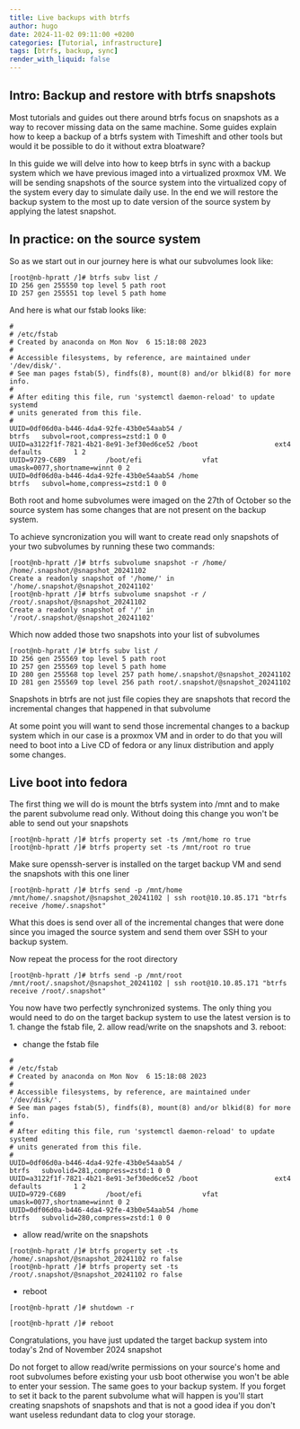 ```yaml
---
title: Live backups with btrfs
author: hugo
date: 2024-11-02 09:11:00 +0200
categories: [Tutorial, infrastructure]
tags: [btrfs, backup, sync]
render_with_liquid: false
---
```


## Intro: Backup and restore with btrfs snapshots

Most tutorials and guides out there around btrfs focus on snapshots as a way to recover missing data on the same machine. 
Some guides explain how to keep a backup of a btrfs system with Timeshift and other tools but would it be possible to do it without extra bloatware?

In this guide we will delve into how to keep btrfs in sync with a backup system which we have previous imaged into a virtualized proxmox VM. We will be sending snapshots of the source system into the virtualized copy of the system every day to simulate daily use. In the end we will restore the backup system to the most up to date version of the source system by applying the latest snapshot.

## In practice: on the source system 

So as we start out in our journey here is what our subvolumes look like:

```console
[root@nb-hpratt /]# btrfs subv list /
ID 256 gen 255550 top level 5 path root
ID 257 gen 255551 top level 5 path home
```

And here is what our fstab looks like:

```console
#
# /etc/fstab
# Created by anaconda on Mon Nov  6 15:18:08 2023
#
# Accessible filesystems, by reference, are maintained under '/dev/disk/'.
# See man pages fstab(5), findfs(8), mount(8) and/or blkid(8) for more info.
#
# After editing this file, run 'systemctl daemon-reload' to update systemd
# units generated from this file.
#
UUID=0df06d0a-b446-4da4-92fe-43b0e54aab54 /                       btrfs   subvol=root,compress=zstd:1 0 0
UUID=a3122f1f-7821-4b21-8e91-3ef30ed6ce52 /boot                   ext4    defaults        1 2
UUID=9729-C6B9          /boot/efi               vfat    umask=0077,shortname=winnt 0 2
UUID=0df06d0a-b446-4da4-92fe-43b0e54aab54 /home                   btrfs   subvol=home,compress=zstd:1 0 0

```

Both root and home subvolumes were imaged on the 27th of October so the source system has some changes that are not present on the backup system.


To achieve syncronization you will want to create read only snapshots of your two subvolumes by running these two commands:

```console
[root@nb-hpratt /]# btrfs subvolume snapshot -r /home/ /home/.snapshot/@snapshot_20241102
Create a readonly snapshot of '/home/' in '/home/.snapshot/@snapshot_20241102'
[root@nb-hpratt /]# btrfs subvolume snapshot -r / /root/.snapshot/@snapshot_20241102
Create a readonly snapshot of '/' in '/root/.snapshot/@snapshot_20241102'

```

Which now added those two snapshots into your list of subvolumes

```console
[root@nb-hpratt /]# btrfs subv list /
ID 256 gen 255569 top level 5 path root
ID 257 gen 255569 top level 5 path home
ID 280 gen 255568 top level 257 path home/.snapshot/@snapshot_20241102
ID 281 gen 255569 top level 256 path root/.snapshot/@snapshot_20241102
```

Snapshots in btrfs are not just file copies they are snapshots that record the incremental changes that happened in that subvolume

At some point you will want to send those incremental changes to a backup system which in our case is a proxmox VM and in order to do that you will need to boot into a Live CD of fedora or any linux distribution and apply some changes.

## Live boot into fedora

The first thing we will do is mount the btrfs system into /mnt and to make the parent subvolume read only. Without doing this change you won't be able to send out your snapshots

```console
[root@nb-hpratt /]# btrfs property set -ts /mnt/home ro true
[root@nb-hpratt /]# btrfs property set -ts /mnt/root ro true

```

Make sure openssh-server is installed on the target backup VM and send the snapshots with this one liner

```console
[root@nb-hpratt /]# btrfs send -p /mnt/home /mnt/home/.snapshot/@snapshot_20241102 | ssh root@10.10.85.171 "btrfs receive /home/.snapshot"
```

What this does is send over all of the incremental changes that were done since you imaged the source system and send them over SSH to your backup system. 

Now repeat the process for the root directory

```console
[root@nb-hpratt /]# btrfs send -p /mnt/root /mnt/root/.snapshot/@snapshot_20241102 | ssh root@10.10.85.171 "btrfs receive /root/.snapshot"
```

You now have two perfectly synchronized systems. The only thing you would need to do on the target backup system to use the latest version is to 1. change the fstab file, 2. allow read/write on the snapshots and 3. reboot:

- change the fstab file

```console
#
# /etc/fstab
# Created by anaconda on Mon Nov  6 15:18:08 2023
#
# Accessible filesystems, by reference, are maintained under '/dev/disk/'.
# See man pages fstab(5), findfs(8), mount(8) and/or blkid(8) for more info.
#
# After editing this file, run 'systemctl daemon-reload' to update systemd
# units generated from this file.
#
UUID=0df06d0a-b446-4da4-92fe-43b0e54aab54 /                       btrfs   subvolid=281,compress=zstd:1 0 0
UUID=a3122f1f-7821-4b21-8e91-3ef30ed6ce52 /boot                   ext4    defaults        1 2
UUID=9729-C6B9          /boot/efi               vfat    umask=0077,shortname=winnt 0 2
UUID=0df06d0a-b446-4da4-92fe-43b0e54aab54 /home                   btrfs   subvolid=280,compress=zstd:1 0 0

```

- allow read/write on the snapshots

```console
[root@nb-hpratt /]# btrfs property set -ts /home/.snapshot/@snapshot_20241102 ro false
[root@nb-hpratt /]# btrfs property set -ts /root/.snapshot/@snapshot_20241102 ro false

```

- reboot

```console
[root@nb-hpratt /]# shutdown -r 
```

```console
[root@nb-hpratt /]# reboot
```

Congratulations, you have just updated the target backup system into today's 2nd of November 2024 snapshot

Do not forget to allow read/write permissions on your source's home and root subvolumes before existing your usb boot otherwise you won't be able to enter your session. The same goes to your backup system. If you forget to set it back to the parent subvolume what will happen is you'll start creating snapshots of snapshots and that is not a good idea if you don't want useless redundant data to clog your storage.